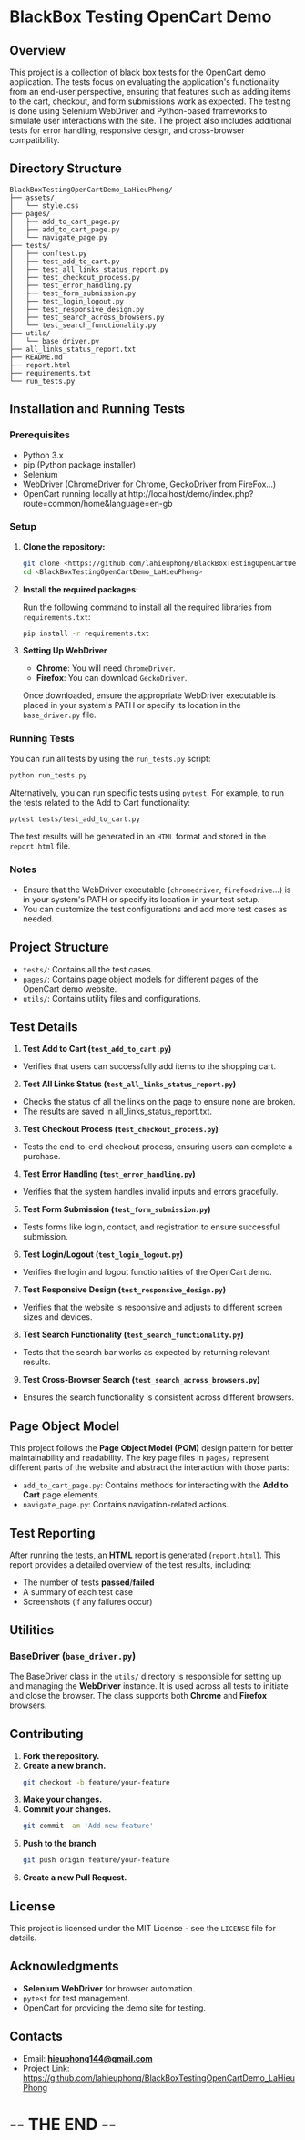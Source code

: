 # BlackBox Testing OpenCart Demo 

## Overview
This project is a collection of black box tests for the OpenCart demo application. The tests focus on evaluating the application's functionality from an end-user perspective, ensuring that features such as adding items to the cart, checkout, and form submissions work as expected. The testing is done using Selenium WebDriver and Python-based frameworks to simulate user interactions with the site. The project also includes additional tests for error handling, responsive design, and cross-browser compatibility.

## Directory Structure

```plaintext
BlackBoxTestingOpenCartDemo_LaHieuPhong/
├── assets/
│   └── style.css 
├── pages/
│   ├── add_to_cart_page.py
│   ├── add_to_cart_page.py
│   └── navigate_page.py
├── tests/
│   ├── conftest.py 
│   ├── test_add_to_cart.py     
│   ├── test_all_links_status_report.py  
│   ├── test_checkout_process.py    
│   ├── test_error_handling.py  
│   ├── test_form_submission.py     
│   ├── test_login_logout.py  
│   ├── test_responsive_design.py   
│   ├── test_search_across_browsers.py  
│   └── test_search_functionality.py
├── utils/
│   └── base_driver.py  
├── all_links_status_report.txt   
├── README.md 
├── report.html             
├── requirements.txt         
└── run_tests.py             
```

## Installation and Running Tests

### Prerequisites 
- Python 3.x
- pip (Python package installer)
- Selenium
- WebDriver (ChromeDriver for Chrome, GeckoDriver from FireFox...)
- OpenCart running locally at http://localhost/demo/index.php?route=common/home&language=en-gb

### Setup 

1. **Clone the repository:**
   ```bash
   git clone <https://github.com/lahieuphong/BlackBoxTestingOpenCartDemo_LaHieuPhong.git>
   cd <BlackBoxTestingOpenCartDemo_LaHieuPhong>
    ```
   
2. **Install the required packages:**

    Run the following command to install all the required libraries from `requirements.txt`:

    ```bash
    pip install -r requirements.txt
    ```

3. **Setting Up WebDriver**

   - **Chrome**: You will need `ChromeDriver`.
   - **Firefox**: You can download `GeckoDriver`.

   Once downloaded, ensure the appropriate WebDriver executable is placed in your system's PATH or specify its location in the `base_driver.py` file.

### Running Tests

You can run all tests by using the `run_tests.py` script:

   ```bash
   python run_tests.py
   ```

Alternatively, you can run specific tests using `pytest`. For example, to run the tests related to the Add to Cart functionality:

   ```bash
   pytest tests/test_add_to_cart.py
   ```
The test results will be generated in an `HTML` format and stored in the `report.html` file.

### Notes

- Ensure that the WebDriver executable (`chromedriver`, `firefoxdrive`...) is in your system's PATH or specify its location in your test setup.
- You can customize the test configurations and add more test cases as needed.

## Project Structure

- `tests/`: Contains all the test cases.
- `pages/`: Contains page object models for different pages of the OpenCart demo website.
- `utils/`: Contains utility files and configurations.

## Test Details

1. **Test Add to Cart (`test_add_to_cart.py`)**
- Verifies that users can successfully add items to the shopping cart.

2. **Test All Links Status (`test_all_links_status_report.py`)**
- Checks the status of all the links on the page to ensure none are broken.
- The results are saved in all_links_status_report.txt.

3. **Test Checkout Process (`test_checkout_process.py`)**
- Tests the end-to-end checkout process, ensuring users can complete a purchase.

4. **Test Error Handling (`test_error_handling.py`)**
- Verifies that the system handles invalid inputs and errors gracefully.

5. **Test Form Submission (`test_form_submission.py`)**
- Tests forms like login, contact, and registration to ensure successful submission.

6. **Test Login/Logout (`test_login_logout.py`)**
- Verifies the login and logout functionalities of the OpenCart demo.

7. **Test Responsive Design (`test_responsive_design.py`)**
- Verifies that the website is responsive and adjusts to different screen sizes and devices.

8. **Test Search Functionality (`test_search_functionality.py`)**
- Tests that the search bar works as expected by returning relevant results.

9. **Test Cross-Browser Search (`test_search_across_browsers.py`)**
- Ensures the search functionality is consistent across different browsers.

## Page Object Model

This project follows the **Page Object Model (POM)** design pattern for better maintainability and readability. The key page files in `pages/` represent different parts of the website and abstract the interaction with those parts:

- `add_to_cart_page.py`: Contains methods for interacting with the **Add to Cart** page elements.
- `navigate_page.py`: Contains navigation-related actions.

## Test Reporting
After running the tests, an **HTML** report is generated (`report.html`). This report provides a detailed overview of the test results, including:

- The number of tests **passed**/**failed**
- A summary of each test case
- Screenshots (if any failures occur)

## Utilities
### BaseDriver (`base_driver.py`)
The BaseDriver class in the `utils/` directory is responsible for setting up and managing the **WebDriver** instance. It is used across all tests to initiate and close the browser. The class supports both **Chrome** and **Firefox** browsers.

## Contributing
1. **Fork the repository.**
2. **Create a new branch.**
    ```bash
    git checkout -b feature/your-feature
    ```
3. **Make your changes.**
4. **Commit your changes.**
    ```bash
   git commit -am 'Add new feature'
   ```
5. **Push to the branch**
    ```bash
   git push origin feature/your-feature
   ```
6. **Create a new Pull Request.**

## License
This project is licensed under the MIT License - see the `LICENSE` file for details.

## Acknowledgments
- **Selenium WebDriver** for browser automation.
- `pytest` for test management.
- OpenCart for providing the demo site for testing.

## Contacts
* Email: **hieuphong144@gmail.com**
* Project Link: https://github.com/lahieuphong/BlackBoxTestingOpenCartDemo_LaHieuPhong

# -- THE END --
